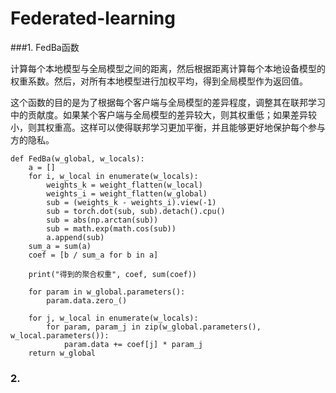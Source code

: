 # Federated-learning

###1. FedBa函数

​        计算每个本地模型与全局模型之间的距离，然后根据距离计算每个本地设备模型的权重系数。然后，对所有本地模型进行加权平均，得到全局模型作为返回值。

​        这个函数的目的是为了根据每个客户端与全局模型的差异程度，调整其在联邦学习中的贡献度。如果某个客户端与全局模型的差异较大，则其权重低；如果差异较小，则其权重高。这样可以使得联邦学习更加平衡，并且能够更好地保护每个参与方的隐私。

```
def FedBa(w_global, w_locals):
    a = []
    for i, w_local in enumerate(w_locals):
        weights_k = weight_flatten(w_local)
        weights_i = weight_flatten(w_global)
        sub = (weights_k - weights_i).view(-1)
        sub = torch.dot(sub, sub).detach().cpu()
        sub = abs(np.arctan(sub))
        sub = math.exp(math.cos(sub))
        a.append(sub)
    sum_a = sum(a)
    coef = [b / sum_a for b in a]

    print("得到的聚合权重", coef, sum(coef))

    for param in w_global.parameters():
        param.data.zero_()

    for j, w_local in enumerate(w_locals):
        for param, param_j in zip(w_global.parameters(), w_local.parameters()):
            param.data += coef[j] * param_j
    return w_global
```

### 2. 

